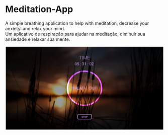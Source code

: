 # Meditation-App
 A simple breathing application to help with meditation, decrease your anxietyl and relax your mind.  
 Um aplicativo de respiração para ajudar na meditação, diminuir sua ansiedade e relaxar sua mente.


![Project Screenshot](https://github.com/gabrielmxavier/Meditation-App/blob/master/MEDITATION%20APP.png)


